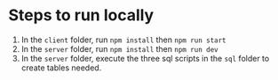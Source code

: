 # Steps to run locally
1. In the `client` folder, run `npm install` then `npm run start`
2. In the `server` folder, run `npm install` then `npm run dev`
3. In the `server` folder, execute the three sql scripts in the `sql` folder to create tables needed.